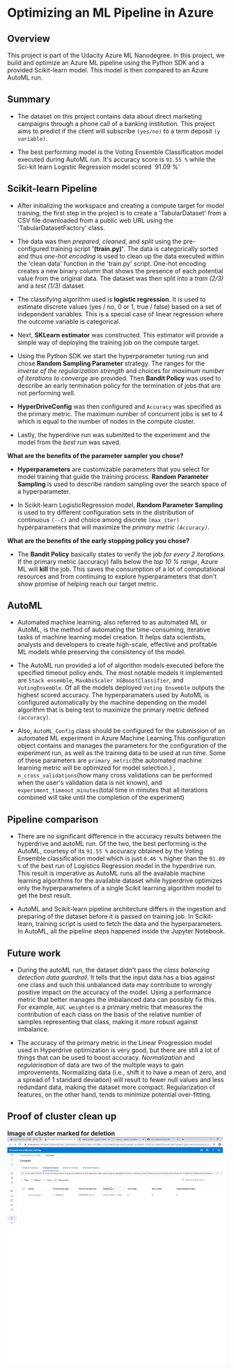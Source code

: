 # Optimizing an ML Pipeline in Azure

## Overview
This project is part of the Udacity Azure ML Nanodegree.
In this project, we build and optimize an Azure ML pipeline using the Python SDK and a provided Scikit-learn model.
This model is then compared to an Azure AutoML run.

## Summary
+ The dataset on this project contains data about direct marketing campaigns through a phone call of a banking institution. This project aims to predict if the client will subscribe `(yes/no)` to a term deposit `(y variable)`.

+ The best performing model is the Voting Ensemble Classification model executed during AutoML run. It's accuracy score is `91.55 %` while the Sci-kit learn Logistic Regression model scored `91.09 %' 

## Scikit-learn Pipeline
+ After initializing the workspace and creating a compute target for model training, the first step in the project is to create a 'TabularDataset' from a CSV file downloaded from a public web URL using the 'TabularDatasetFactory' class.

+ The data was then *prepared*, *cleaned*, and *split* using the pre-configured training script **'(train.py)'**. The data is categorically sorted and thus *one-hot encoding* is used to clean up the data executed within the 'clean data' function in the 'train.py' script. One-hot encoding creates a new binary column that shows the presence of each potential value from the original data. The dataset was then split into a *train (2/3)* and a *test (1/3)* dataset.

+ The classifying algorithm used is **logistic regression**. It is used to estimate discrete values (yes / no, 0 or 1, true / false) based on a set of independent variables. This is a special case of linear regression where the outcome variable is categorical. 

+ Next, **SKLearn estimator** was constructed. This estimator will provide a simple way of deploying the training job on the compute target. 

+ Using the Python SDK we start the hyperparameter tuning run and chose **Random Sampling Parameter** strategy.  The ranges for the *inverse of the regularization strength* and choices for *maximum number of iterations to converge* are provided. Then **Bandit Policy** was used to describe an early termination policy for the termination of jobs that are not performing well.

+ **HyperDriveConfig** was then configured and `Accuracy` was specified as the primary metric. The maximum number of concurrent jobs is set to 4 which is equal to the number of nodes in the compute cluster. 

+ Lastly, the hyperdrive run was submitted to the experiment and the model from the *best run* was saved.

**What are the benefits of the parameter sampler you chose?**
+ **Hyperparameters** are customizable parameters that you select for model training that guide the training process. **Random Parameter Sampling** is used to describe random sampling over the search space of a hyperparameter.

+ In Scikit-learn LogisticRegression model, **Random Parameter Sampling** is used to try different configuration sets in the distribution of continuous `(--C)` and choice among discrete `(max_iter)` hyperparameters that will maximize the *primary metric `(Accuracy)`*.

**What are the benefits of the early stopping policy you chose?**
+ The **Bandit Policy** basically states to verify the job *for every 2 iterations*. If the primary metric (accuracy) falls below the *top 10 % range*, Azure ML will **kill** the job. This saves the consumption of a lot of computational resources and from continuing to explore hyperparameters that don't show promise of helping reach our target metric.
## AutoML
+ Automated machine learning, also referred to as automated ML or AutoML, is the method of automating the time-consuming, iterative tasks of machine learning model creation. It helps data scientists, analysts and developers to create high-scale, effective and profitable ML models while preserving the consistency of the model. 

+ The AutoML run provided a lof of algorithm models executed before the specified timeout policy ends. The most notable models it implemented are `Stack ensemble`, `MaxAbsScaler XGBoostClassifier`, and `VotingEnsemble`. Of all the models deployed `Voting Ensemble` outputs the highest scored accuracy. The hyperparamaters used by AutoML is configured automatically by the machine depending on the model algorithm that is being test to maximize the primary metric defined `(accuracy)`. 

+ Also, `AutoML_Config` class should be configured for the submission of an automated ML experiment in Azure Machine Learning.This configuration object contains and manages the parameters for the configuration of the experiment run, as well as the training data to be used at run time. Some of these parameters are `primary_metric`(the automated machine learning metric will be optimized for model selection.) , `n_cross_validations`(how many cross validations can be performed when the user's validation data is not known), and `experiment_timeout_minutes`(total time in minutes that all iterations combined will take until the completion of the experiment)

## Pipeline comparison
+ There are no significant difference in the accuracy results between the hyperdrive and autoML run. Of the two, the best performing is the AutoML, courtesy of its `91.55 %` accuracy obtained by the Voting Ensemble classification model which is just `0.46 %` higher than the `91.09 %` of the best run of Logistics Regression model in the hyperdrive run. This result is imperative as AutoML runs all the available machine learning algorithms for the available dataset while hyperdrive optimizes only the hyperparameters of a single Scikit learning algorithm model to get the best result. 

+ AutoML and Scikit-learn pipeline architecture differs in the ingestion and preparing of the dataset before it is passed on training job. In Scikit-learn, training script is used to fetch the data and the hyperparameters. In AutoML, all the pipeline steps happened inside the Jupyter Notebook.

## Future work
+ During the autoML run, the dataset didn't pass the *class balancing detection data guardrail*. It tells that the input data has a bias against one class and such this unbalanced data may contribute to wrongly positive impact on the accuracy of the model. Using a performance metric that better manages the imbalanced data can possibly fix this. For example, `AUC weighted` is a primary metric that measures the contribution of each class on the basis of the relative number of samples representing that class, making it more robust against imbalance.

+ The accuracy of the primary metric in the Linear Progression model used in Hyperdrive optimization is very good, but there are still a lot of things that can be used to boost accuracy. *Normalization* and *regularisation* of data are two of the multiple ways to gain improvements. Normalizing data (i.e., shift it to have a mean of zero, and a spread of 1 standard deviation) will result to fewer null values and less redundant data, making the dataset more compact. Regularization of features, on the other hand, tends to minimize potential over-fitting.

## Proof of cluster clean up
**Image of cluster marked for deletion**
![alt text](https://github.com/UnhelpfulRascal/AzureML/blob/main/compute_delete.png)
